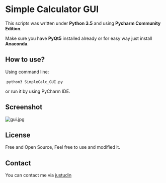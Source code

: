 Simple Calculator GUI
=========================

This scripts was written under **Python 3.5** and using **Pycharm Community Edition**.

Make sure you have **PyQt5** installed already or for easy way just install **Anaconda**.

How to use?
-----------
Using command line:

​		`python3 SimpleCalc_GUI.py`

or run it by using PyCharm IDE.

Screenshot
-----------
![gui.jpg](gui.JPG)

License
--------
Free and Open Source, Feel free to use and modified it.

Contact
-------
You can contact me via [justudin](http://justudin.com)
